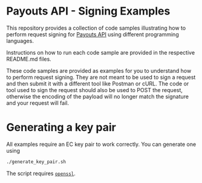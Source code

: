 # Payouts API - Signing Examples
 
This repository provides a collection of code samples illustrating how to perform request signing for 
[Payouts API](https://docs.truelayer.com/#payouts-api-v1) using different programming languages.

Instructions on how to run each code sample are provided in the respective README.md files.

These code samples are provided as examples for you to understand how to perform request signing. They are not meant to be used to sign a request and then submit it with a different tool like Postman or cURL. The code or tool used to sign the request should also be used to POST the request, otherwise the encoding of the payload will no longer match the signature and your request will fail.

# Generating a key pair

All examples require an EC key pair to work correctly.
You can generate one using
```bash
./generate_key_pair.sh
```

The script requires [`openssl`](https://www.openssl.org/).
